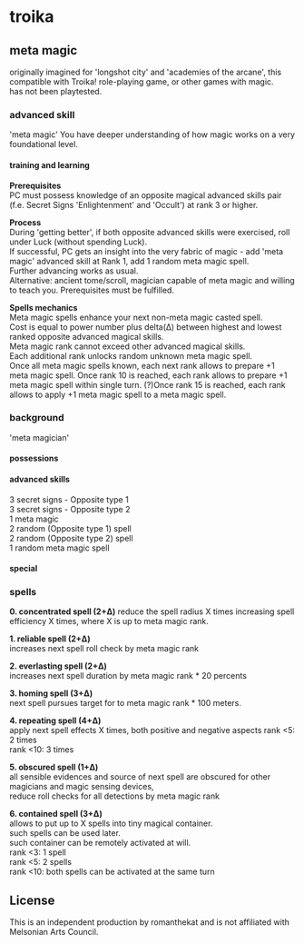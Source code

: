 # troika


## meta magic
originally imagined for 'longshot city' and 'academies of the arcane', this compatible with Troika! role-playing game, or other games with magic.  
has not been playtested.

### advanced skill
'meta magic'
You have deeper understanding of how magic works on a very foundational level.

#### training and learning
**Prerequisites**  
PC must possess knowledge of an opposite magical advanced skills pair (f.e. Secret Signs 'Enlightenment' and 'Occult') at rank 3 or higher. 

**Process**  
During 'getting better', if both opposite advanced skills were exercised, roll under Luck (without spending Luck).   
If successful, PC gets an insight into the very fabric of magic - add 'meta magic' advanced skill at Rank 1, add 1 random meta magic spell.  
Further advancing works as usual.  
Alternative: ancient tome/scroll, magician capable of meta magic and willing to teach you. Prerequisites must be fulfilled.

**Spells mechanics**  
Meta magic spells enhance your next non-meta magic casted spell.  
Cost is equal to power number plus delta(Δ) between highest and lowest ranked opposite advanced magical skills.  
Meta magic rank cannot exceed other advanced magical skills.  
Each additional rank unlocks random unknown meta magic spell.  
Once all meta magic spells known, each next rank allows to prepare +1 meta magic spell. 
Once rank 10 is reached, each rank allows to prepare +1 meta magic spell within single turn.
(?)Once rank 15 is reached, each rank allows to apply +1 meta magic spell to a meta magic spell.  

### background
'meta magician'
#### possessions
#### advanced skills
3 secret signs - Opposite type 1  
3 secret signs - Opposite type 2     
1 meta magic  
2 random (Opposite type 1) spell  
2 random (Opposite type 2) spell  
1 random meta magic spell  
#### special


### spells
**0. concentrated spell (2+Δ)** 
reduce the spell radius X times increasing spell efficiency X times, where X is up to meta magic rank.

**1. reliable spell (2+Δ)**  
increases next spell roll check by meta magic rank 

**2. everlasting spell (2+Δ)**  
increases next spell duration by meta magic rank * 20 percents  

**3. homing spell (3+Δ)**  
next spell pursues target for to meta magic rank * 100 meters. 

**4. repeating spell (4+Δ)**  
apply next spell effects X times, both positive and negative aspects
rank <5: 2 times  
rank <10: 3 times

**5. obscured spell (1+Δ)**  
all sensible evidences and source of next spell are obscured for other magicians and magic sensing devices,  
reduce roll checks for all detections by meta magic rank  

**6. contained spell (3+Δ)**  
allows to put up to X spells into tiny magical container.  
such spells can be used later.  
such container can be remotely activated at will.  
rank <3: 1 spell  
rank <5: 2 spells  
rank <10: both spells can be activated at the same turn  

## License
This is an independent production by romanthekat and is not affiliated with Melsonian Arts Council. 
